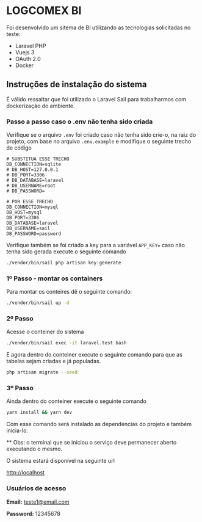 # LOGCOMEX BI

Foi desenvolvido um sitema de BI utilizando as tecnologias solicitadas no teste:

- Laravel PHP
- Vuejs 3
- OAuth 2.0
- Docker

## Instruções de instalação do sistema

É válido ressaltar que foi utilizado o Laravel Sail para trabalharmos com dockerização do ambiente.

### Passo a passo caso o .env não tenha sido criada

Verifique se o arquivo `.env` foi criado caso não tenha sido crie-o, na raiz do projeto, com base no arquivo `.env.example` e modifique o seguinte trecho de código

~~~git
# SUBSTITUA ESSE TRECHO
DB_CONNECTION=sqlite
# DB_HOST=127.0.0.1
# DB_PORT=3306
# DB_DATABASE=laravel
# DB_USERNAME=root
# DB_PASSWORD=

# POR ESSE TRECHO
DB_CONNECTION=mysql
DB_HOST=mysql
DB_PORT=3306
DB_DATABASE=laravel
DB_USERNAME=sail
DB_PASSWORD=password
~~~

Verifique também se foi criado a key para a variável `APP_KEY=` caso não tenha sido gerada execute o seguinte comando

~~~bash
./vendor/bin/sail php artisan key:generate
~~~

### 1º Passo - montar os containers

Para montar os conteires dê o seguinte comando:

~~~bash
./vendor/bin/sail up -d
~~~

### 2º Passo

Acesse o conteiner do sistema

~~~bash
./vendor/bin/sail exec -it laravel.test bash
~~~

E agora dentro do conteiner execute o seguinte comando para que as tabelas sejam criadas e já populadas.

~~~bash
php artisan migrate --seed
~~~

### 3º Passo

Ainda dentro do conteiner execute o seguinte comando

~~~bash
yarn install && yarn dev
~~~

Com esse comando será instalado as dependencias do projeto e também inicia-lo.

** Obs: o terminal que se iniciou o serviço deve permanecer aberto executando o mesmo.

O sistema estará disponível na seguinte url

<http://localhost>

### Usuários de acesso

**Email:** <teste1@email.com>

**Password:** 12345678
